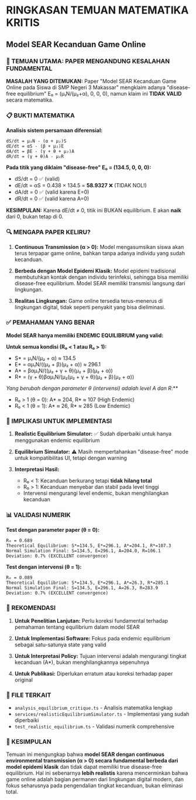 # RINGKASAN TEMUAN MATEMATIKA KRITIS 
## Model SEAR Kecanduan Game Online

### 🚨 TEMUAN UTAMA: PAPER MENGANDUNG KESALAHAN FUNDAMENTAL

**MASALAH YANG DITEMUKAN:**
Paper "Model SEAR Kecanduan Game Online pada Siswa di SMP Negeri 3 Makassar" mengklaim adanya "disease-free equilibrium" E₀ = (μ₁N/(μ₂+α), 0, 0, 0), namun klaim ini **TIDAK VALID** secara matematika.

### 📋 BUKTI MATEMATIKA

**Analisis sistem persamaan diferensial:**
```
dS/dt = μ₁N - (α + μ₂)S
dE/dt = αS - (β + μ₂)E  
dA/dt = βE - (γ + θ + μ₂)A
dR/dt = (γ + θ)A - μ₂R
```

**Pada titik yang diklaim "disease-free" E₀ = (134.5, 0, 0, 0):**
- dS/dt = 0 ✅ (valid)
- dE/dt = αS = 0.438 × 134.5 = **58.9327** ❌ (TIDAK NOL!)
- dA/dt = 0 ✅ (valid karena E=0)
- dR/dt = 0 ✅ (valid karena A=0)

**KESIMPULAN:** Karena dE/dt ≠ 0, titik ini BUKAN equilibrium. E akan **naik** dari 0, bukan tetap di 0.

### 🔍 MENGAPA PAPER KELIRU?

1. **Continuous Transmission (α > 0):** Model mengasumsikan siswa akan terus terpapar game online, bahkan tanpa adanya individu yang sudah kecanduan.

2. **Berbeda dengan Model Epidemi Klasik:** Model epidemi tradisional membutuhkan kontak dengan individu terinfeksi, sehingga bisa memiliki disease-free equilibrium. Model SEAR memiliki transmisi langsung dari lingkungan.

3. **Realitas Lingkungan:** Game online tersedia terus-menerus di lingkungan digital, tidak seperti penyakit yang bisa dieliminasi.

### ✅ PEMAHAMAN YANG BENAR

**Model SEAR hanya memiliki ENDEMIC EQUILIBRIUM yang valid:**

**Untuk semua kondisi (R₀ < 1 atau R₀ > 1):**
- S* = μ₁N/(μ₂ + α) ≈ 134.5
- E* = αμ₁N/((μ₂ + β)(μ₂ + α)) ≈ 296.1
- A* = βαμ₁N/((μ₂ + γ + θ)(μ₂ + β)(μ₂ + α))
- R* = (γ + θ)βαμ₁N/(μ₂(μ₂ + γ + θ)(μ₂ + β)(μ₂ + α))

**Yang berubah dengan parameter θ (intervensi) adalah level A* dan R*:**
- R₀ > 1 (θ = 0): A* ≈ 204, R* ≈ 107 (High Endemic)
- R₀ < 1 (θ = 1): A* ≈ 26, R* ≈ 285 (Low Endemic)

### 🔧 IMPLIKASI UNTUK IMPLEMENTASI

1. **Realistic Equilibrium Simulator:** ✅ Sudah diperbaiki untuk hanya menggunakan endemic equilibrium

2. **Equilibrium Simulator:** ⚠️ Masih mempertahankan "disease-free" mode untuk kompatibilitas UI, tetapi dengan warning

3. **Interpretasi Hasil:**
   - R₀ < 1: Kecanduan berkurang tetapi **tidak hilang total**
   - R₀ > 1: Kecanduan menyebar dan stabil pada level tinggi
   - Intervensi mengurangi level endemic, bukan menghilangkan kecanduan

### 📊 VALIDASI NUMERIK

**Test dengan parameter paper (θ = 0):**
```
R₀ = 0.689
Theoretical Equilibrium: S*=134.5, E*=296.1, A*=204.1, R*=107.3
Normal Simulation Final: S=134.5, E=296.1, A=204.0, R=106.1
Deviation: 0.7% (EXCELLENT convergence)
```

**Test dengan intervensi (θ = 1):**
```
R₀ = 0.089  
Theoretical Equilibrium: S*=134.5, E*=296.1, A*=26.3, R*=285.1
Normal Simulation Final: S=134.5, E=296.1, A=26.3, R=283.9
Deviation: 0.7% (EXCELLENT convergence)
```

### 🎯 REKOMENDASI

1. **Untuk Penelitian Lanjutan:** Perlu koreksi fundamental terhadap pemahaman tentang equilibrium dalam model SEAR

2. **Untuk Implementasi Software:** Fokus pada endemic equilibrium sebagai satu-satunya state yang valid

3. **Untuk Interpretasi Policy:** Tujuan intervensi adalah mengurangi tingkat kecanduan (A*), bukan menghilangkannya sepenuhnya

4. **Untuk Publikasi:** Diperlukan erratum atau koreksi terhadap paper original

### 📁 FILE TERKAIT

- `analysis_equilibrium_critique.ts` - Analisis matematika lengkap
- `services/realisticEquilibriumSimulator.ts` - Implementasi yang sudah diperbaiki
- `test_realistic_equilibrium.ts` - Validasi numerik comprehensive

### 🏁 KESIMPULAN

Temuan ini mengungkap bahwa **model SEAR dengan continuous environmental transmission (α > 0) secara fundamental berbeda dari model epidemi klasik** dan tidak dapat memiliki true disease-free equilibrium. Hal ini sebenarnya **lebih realistis** karena mencerminkan bahwa game online adalah bagian permanen dari lingkungan digital modern, dan fokus seharusnya pada pengendalian tingkat kecanduan, bukan eliminasi total.
